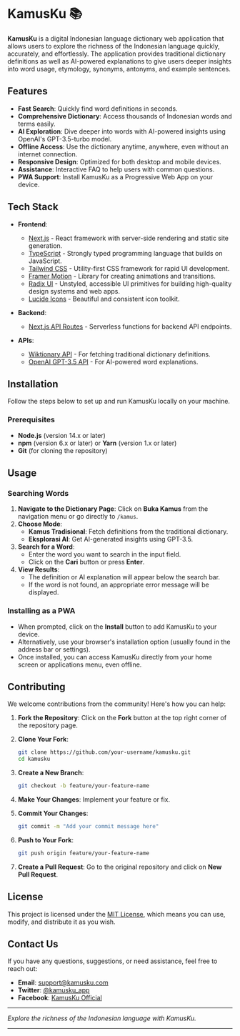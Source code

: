 # KamusKu 📚

**KamusKu** is a digital Indonesian language dictionary web application that allows users to explore the richness of the Indonesian language quickly, accurately, and effortlessly. The application provides traditional dictionary definitions as well as AI-powered explanations to give users deeper insights into word usage, etymology, synonyms, antonyms, and example sentences.

## Features

- **Fast Search**: Quickly find word definitions in seconds.
- **Comprehensive Dictionary**: Access thousands of Indonesian words and terms easily.
- **AI Exploration**: Dive deeper into words with AI-powered insights using OpenAI's GPT-3.5-turbo model.
- **Offline Access**: Use the dictionary anytime, anywhere, even without an internet connection.
- **Responsive Design**: Optimized for both desktop and mobile devices.
- **Assistance**: Interactive FAQ to help users with common questions.
- **PWA Support**: Install KamusKu as a Progressive Web App on your device.

## Tech Stack

- **Frontend**:
  - [Next.js](https://nextjs.org/) - React framework with server-side rendering and static site generation.
  - [TypeScript](https://www.typescriptlang.org/) - Strongly typed programming language that builds on JavaScript.
  - [Tailwind CSS](https://tailwindcss.com/) - Utility-first CSS framework for rapid UI development.
  - [Framer Motion](https://www.framer.com/motion/) - Library for creating animations and transitions.
  - [Radix UI](https://www.radix-ui.com/) - Unstyled, accessible UI primitives for building high-quality design systems and web apps.
  - [Lucide Icons](https://lucide.dev/) - Beautiful and consistent icon toolkit.

- **Backend**:
  - [Next.js API Routes](https://nextjs.org/docs/api-routes/introduction) - Serverless functions for backend API endpoints.

- **APIs**:
  - [Wiktionary API](https://www.mediawiki.org/wiki/API:Main_page) - For fetching traditional dictionary definitions.
  - [OpenAI GPT-3.5 API](https://openai.com/) - For AI-powered word explanations.

## Installation

Follow the steps below to set up and run KamusKu locally on your machine.

### Prerequisites

- **Node.js** (version 14.x or later)
- **npm** (version 6.x or later) or **Yarn** (version 1.x or later)
- **Git** (for cloning the repository)


## Usage

### Searching Words

1. **Navigate to the Dictionary Page**: Click on **Buka Kamus** from the navigation menu or go directly to `/kamus`.
2. **Choose Mode**:
   - **Kamus Tradisional**: Fetch definitions from the traditional dictionary.
   - **Eksplorasi AI**: Get AI-generated insights using GPT-3.5.
3. **Search for a Word**:
   - Enter the word you want to search in the input field.
   - Click on the **Cari** button or press **Enter**.
4. **View Results**:
   - The definition or AI explanation will appear below the search bar.
   - If the word is not found, an appropriate error message will be displayed.

### Installing as a PWA

- When prompted, click on the **Install** button to add KamusKu to your device.
- Alternatively, use your browser's installation option (usually found in the address bar or settings).
- Once installed, you can access KamusKu directly from your home screen or applications menu, even offline.

## Contributing

We welcome contributions from the community! Here's how you can help:

1. **Fork the Repository**: Click on the **Fork** button at the top right corner of the repository page.
2. **Clone Your Fork**:

   ```bash
   git clone https://github.com/your-username/kamusku.git
   cd kamusku
   ```

3. **Create a New Branch**:

   ```bash
   git checkout -b feature/your-feature-name
   ```

4. **Make Your Changes**: Implement your feature or fix.
5. **Commit Your Changes**:

   ```bash
   git commit -m "Add your commit message here"
   ```

6. **Push to Your Fork**:

   ```bash
   git push origin feature/your-feature-name
   ```

7. **Create a Pull Request**: Go to the original repository and click on **New Pull Request**.

## License

This project is licensed under the [MIT License](LICENSE), which means you can use, modify, and distribute it as you wish.

## Contact Us

If you have any questions, suggestions, or need assistance, feel free to reach out:

- **Email**: [support@kamusku.com](mailto:support@kamusku.com)
- **Twitter**: [@kamusku_app](https://twitter.com/kamusku_app)
- **Facebook**: [KamusKu Official](https://facebook.com/kamuskuofficial)

---

*Explore the richness of the Indonesian language with KamusKu.*

---